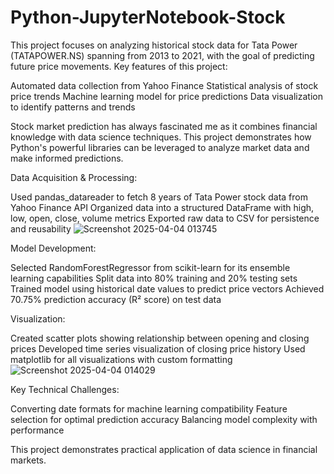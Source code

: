 # Python-JupyterNotebook-Stock

This project focuses on analyzing historical stock data for Tata Power (TATAPOWER.NS) spanning from 2013 to 2021, with the goal of predicting future price movements.
Key features of this project:

Automated data collection from Yahoo Finance
Statistical analysis of stock price trends
Machine learning model for price predictions
Data visualization to identify patterns and trends

Stock market prediction has always fascinated me as it combines financial knowledge with data science techniques. This project demonstrates how Python's powerful libraries can be leveraged to analyze market data and make informed predictions.

Data Acquisition & Processing:

Used pandas_datareader to fetch 8 years of Tata Power stock data from Yahoo Finance API
Organized data into a structured DataFrame with high, low, open, close, volume metrics
Exported raw data to CSV for persistence and reusability
![Screenshot 2025-04-04 013745](https://github.com/user-attachments/assets/201ebe22-1a10-4277-a931-faaa0a7366ca)


Model Development:

Selected RandomForestRegressor from scikit-learn for its ensemble learning capabilities
Split data into 80% training and 20% testing sets
Trained model using historical date values to predict price vectors
Achieved 70.75% prediction accuracy (R² score) on test data

Visualization:

Created scatter plots showing relationship between opening and closing prices
Developed time series visualization of closing price history
Used matplotlib for all visualizations with custom formatting
![Screenshot 2025-04-04 014029](https://github.com/user-attachments/assets/b92484ef-86c0-4687-8e31-444e23bbed0a)

Key Technical Challenges:

Converting date formats for machine learning compatibility
Feature selection for optimal prediction accuracy
Balancing model complexity with performance

This project demonstrates practical application of data science in financial markets.
